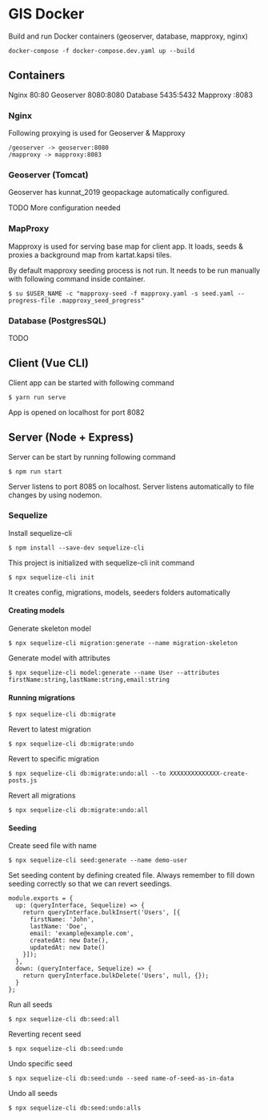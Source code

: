 # GIS Docker

Build and run Docker containers (geoserver, database, mapproxy, nginx)

`docker-compose -f docker-compose.dev.yaml up --build`

## Containers

Nginx 80:80
Geoserver 8080:8080
Database 5435:5432
Mapproxy :8083

### Nginx

Following proxying is used for Geoserver & Mapproxy

```
/geoserver -> geoserver:8080
/mapproxy -> mapproxy:8083
```

### Geoserver (Tomcat)

Geoserver has kunnat_2019 geopackage automatically configured.

TODO More configuration needed

### MapProxy

Mapproxy is used for serving base map for client app. It loads, seeds & proxies a background map from kartat.kapsi tiles.

By default mapproxy seeding process is not run. It needs to be run manually with following command inside container.

```
$ su $USER_NAME -c "mapproxy-seed -f mapproxy.yaml -s seed.yaml --progress-file .mapproxy_seed_progress"
```

### Database (PostgresSQL)

TODO

## Client (Vue CLI)

Client app can be started with following command

```
$ yarn run serve
```

App is opened on localhost for port 8082


## Server (Node + Express)

Server can be start by running following command

```
$ npm run start
```

Server listens to port 8085 on localhost. Server listens automatically to file changes by using nodemon.

### Sequelize

Install sequelize-cli

```
$ npm install --save-dev sequelize-cli
```

This project is initialized with sequelize-cli init command

```
$ npx sequelize-cli init
```

It creates config, migrations, models, seeders folders automatically

#### Creating models

Generate skeleton model

```
$ npx sequelize-cli migration:generate --name migration-skeleton
```

Generate model with attributes

```
$ npx sequelize-cli model:generate --name User --attributes firstName:string,lastName:string,email:string
```

#### Running migrations

```
$ npx sequelize-cli db:migrate
```

Revert to latest migration

```
$ npx sequelize-cli db:migrate:undo
```

Revert to specific migration

```
$ npx sequelize-cli db:migrate:undo:all --to XXXXXXXXXXXXXX-create-posts.js
```

Revert all migrations

```
$ npx sequelize-cli db:migrate:undo:all
```

#### Seeding

Create seed file with name

```
$ npx sequelize-cli seed:generate --name demo-user
```

Set seeding content by defining created file. Always remember to fill down seeding correctly so that we can revert seedings.

```
module.exports = {
  up: (queryInterface, Sequelize) => {
    return queryInterface.bulkInsert('Users', [{
      firstName: 'John',
      lastName: 'Doe',
      email: 'example@example.com',
      createdAt: new Date(),
      updatedAt: new Date()
    }]);
  },
  down: (queryInterface, Sequelize) => {
    return queryInterface.bulkDelete('Users', null, {});
  }
};
```

Run all seeds

```
$ npx sequelize-cli db:seed:all
```

Reverting recent seed

```
$ npx sequelize-cli db:seed:undo
```

Undo specific seed

```
$ npx sequelize-cli db:seed:undo --seed name-of-seed-as-in-data
```

Undo all seeds

```
$ npx sequelize-cli db:seed:undo:alls
```
